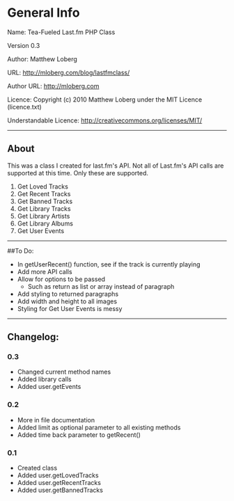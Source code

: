 # General Info

Name: Tea-Fueled Last.fm PHP Class

Version 0.3

Author: Matthew Loberg

URL: http://mloberg.com/blog/lastfmclass/

Author URL: http://mloberg.com

Licence: Copyright (c) 2010 Matthew Loberg under the MIT Licence (licence.txt)

Understandable Licence: http://creativecommons.org/licenses/MIT/

***

## About

This was a class I created for last.fm's API. Not all of Last.fm's API calls are supported at this time. Only these are supported.

1. Get Loved Tracks
2. Get Recent Tracks
3. Get Banned Tracks
4. Get Library Tracks
5. Get Library Artists
6. Get Library Albums
7. Get User Events

***

##To Do:

* In getUserRecent() function, see if the track is currently playing
* Add more API calls
* Allow for options to be passed
   * Such as return as list or array instead of paragraph
* Add styling to returned paragraphs
* Add width and height to all images
* Styling for Get User Events is messy

***

## Changelog:

### 0.3

* Changed current method names
* Added library calls
* Added user.getEvents

### 0.2

* More in file documentation
* Added limit as optional parameter to all existing methods
* Added time back parameter to getRecent()

### 0.1

* Created class
* Added user.getLovedTracks
* Added user.getRecentTracks
* Added user.getBannedTracks